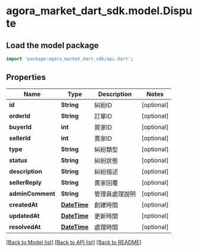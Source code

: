 # agora_market_dart_sdk.model.Dispute

## Load the model package
```dart
import 'package:agora_market_dart_sdk/api.dart';
```

## Properties
Name | Type | Description | Notes
------------ | ------------- | ------------- | -------------
**id** | **String** | 糾紛ID | [optional] 
**orderId** | **String** | 訂單ID | [optional] 
**buyerId** | **int** | 買家ID | [optional] 
**sellerId** | **int** | 賣家ID | [optional] 
**type** | **String** | 糾紛類型 | [optional] 
**status** | **String** | 糾紛狀態 | [optional] 
**description** | **String** | 糾紛描述 | [optional] 
**sellerReply** | **String** | 賣家回覆 | [optional] 
**adminComment** | **String** | 管理員處理說明 | [optional] 
**createdAt** | [**DateTime**](DateTime.md) | 創建時間 | [optional] 
**updatedAt** | [**DateTime**](DateTime.md) | 更新時間 | [optional] 
**resolvedAt** | [**DateTime**](DateTime.md) | 處理時間 | [optional] 

[[Back to Model list]](../README.md#documentation-for-models) [[Back to API list]](../README.md#documentation-for-api-endpoints) [[Back to README]](../README.md)


